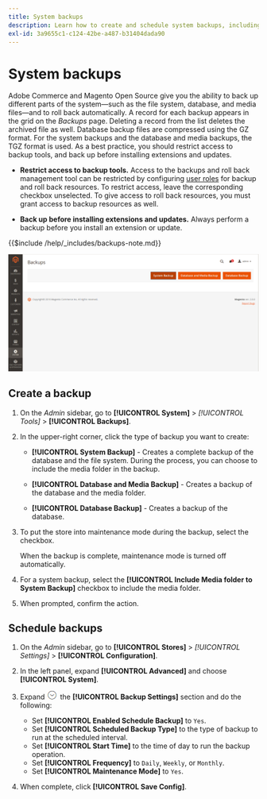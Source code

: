 ```yaml
---
title: System backups
description: Learn how to create and schedule system backups, including the file system, database, and media files.
exl-id: 3a9655c1-c124-42be-a487-b31404dada90
---
```

# System backups

Adobe Commerce and Magento Open Source give you the ability to back up different parts of the system—such as the file system, database, and media files—and to roll back automatically. A record for each backup appears in the grid on the _Backups_ page. Deleting a record from the list deletes the archived file as well. Database backup files are compressed using the GZ format. For the system backups and the database and media backups, the TGZ format is used. As a best practice, you should restrict access to backup tools, and back up before installing extensions and updates.

- **Restrict access to backup tools.** Access to the backups and roll back management tool can be restricted by configuring [user roles](permissions-user-roles.md) for backup and roll back resources. To restrict access, leave the corresponding checkbox unselected. To give access to roll back resources, you must grant access to backup resources as well.

- **Back up before installing extensions and updates.** Always perform a backup before you install an extension or update.

{{$include /help/_includes/backups-note.md}}

![System tools - backups](./assets/tools-backups.png)<!-- zoom -->

## Create a backup

1. On the _Admin_ sidebar, go to **[!UICONTROL System]** > _[!UICONTROL Tools]_ > **[!UICONTROL Backups]**.

1. In the upper-right corner, click the type of backup you want to create:

   - **[!UICONTROL System Backup]** - Creates a complete backup of the database and the file system. During the process, you can choose to include the media folder in the backup.

   - **[!UICONTROL Database and Media Backup]** - Creates a backup of the database and the media folder.

   - **[!UICONTROL Database Backup]** - Creates a backup of the database.

1. To put the store into maintenance mode during the backup, select the checkbox.

   When the backup is complete, maintenance mode is turned off automatically.

1. For a system backup, select the **[!UICONTROL Include Media folder to System Backup]** checkbox to include the media folder.

1. When prompted, confirm the action.

## Schedule backups

1. On the _Admin_ sidebar, go to **[!UICONTROL Stores]** > _[!UICONTROL Settings]_ > **[!UICONTROL Configuration]**.

1. In the left panel, expand **[!UICONTROL Advanced]** and choose **[!UICONTROL System]**.

1. Expand ![Expansion selector](../assets/icon-display-expand.png) the **[!UICONTROL Backup Settings]** section and do the following:

   - Set **[!UICONTROL Enabled Schedule Backup]** to `Yes`.
   - Set **[!UICONTROL Scheduled Backup Type]** to the type of backup to run at the scheduled interval.
   - Set **[!UICONTROL Start Time]** to the time of day to run the backup operation.
   - Set **[!UICONTROL Frequency]** to `Daily`, `Weekly`, or `Monthly`.
   - Set **[!UICONTROL Maintenance Mode]** to `Yes`.

1. When complete, click **[!UICONTROL Save Config]**.
